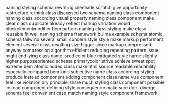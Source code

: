 naming styling schema rewriting clientside scratch give opportunity restructure rethink class discussed two schema naming class component naming class according visual property naming class component make clear class duplicate already reflect markup variation would blockelementmodifier bem pattern naming class styling make class reusable fit well naming schema framework bulma example schema atomic schema tailwind several small concern style style make markup performant element several class resulting size bigger since markup compressed anyway compression algorithm efficient reducing repeating pattern issue might end lying class name isred color blue mitigated style name slightly higher purposeoriented schema primarycolor strive achieve sweet spot extreme bem atomic added class make html source readable readability especially compared bem kind subjective name class according styling produce instead component adding component class name vue component feel like violation dry principle share much styling class component possible instead component defining style consequence make sure dont diverge schema feel convenient case match naming style component framework